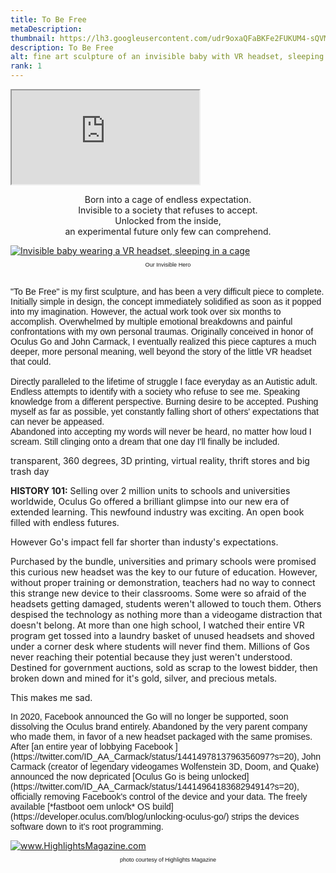 ```yaml
---
title: To Be Free
metaDescription: 
thumbnail: https://lh3.googleusercontent.com/udr9oxaQFaBKFe2FUKUM4-sQVM0Pdocasoe8cy6ym93ne99YRopfTrZFLUNFCmttAHYPmjfsyzoXRGlP5TuR6sJDY0XRRdynQmBhrs4nnX1spvQ9QY3evfqWVvSLRQs9j6gW8S5MTQ=w2400
description: To Be Free
alt: fine art sculpture of an invisible baby with VR headset, sleeping in a baby carrier, captured in a dog cage. The door is open and unlocked.
rank: 1
---
```



<iframe src="https://lh3.googleusercontent.com/udr9oxaQFaBKFe2FUKUM4-sQVM0Pdocasoe8cy6ym93ne99YRopfTrZFLUNFCmttAHYPmjfsyzoXRGlP5TuR6sJDY0XRRdynQmBhrs4nnX1spvQ9QY3evfqWVvSLRQs9j6gW8S5MTQ=w2400" class="youtube-iframe"></iframe>

<p style="text-align: center;">Born into a cage of endless expectation.<br/> 
Invisible to a society that refuses to accept.<br/>
Unlocked from the inside,<br/>
an experimental future only few can comprehend.</p>

<div class="row">
  <div class="col-md-6">
    <a href="https://www.highlights.com/">
     <img src="https://lh3.googleusercontent.com/rJEDL8wFfO31jqUSMHh00J5X71cb6vjd-lCj0ylCIWm2Qnmd_2FfUcnPKRLDIdapGVQZvudNUAENlP6jwWrsCMSilJUBk27OI_mpIoYqDU-4YkZ4Q7_UqOBYvk5Qu0u81jbxVhHc_A=w2400" alt="Invisible baby wearing a VR headset, sleeping in a cage"></img>
    </a>
    <p style="font-family: arial; font-size: .65em; text-align: center">Our Invisible Hero</p>
  </div>
  <div class="col-md-3">
    <p style="font-family:arial"><br/>
    "To Be Free" is my first sculpture, and has been a very difficult piece to complete. Initially simple in design, the concept immediately solidified as soon as it popped into my imagination. However, the actual work took over six months to accomplish. Overwhelmed by multiple emotional breakdowns and painful confrontations with my own personal traumas. Originally conceived in honor of Oculus Go and John Carmack, I eventually realized this piece captures a much deeper, more personal meaning, well beyond the story of the little VR headset that could.<br/>
    <br/>Directly paralleled to the lifetime of struggle I face everyday as an Autistic adult. Endless attempts to identify with a society who refuse to see me. Speaking knowledge from a different perspective. Burning desire to be accepted. Pushing myself as far as possible, yet constantly falling short of others' expectations that can never be appeased.<br/>Abandoned into accepting my words will never be heard, no matter how loud I scream. Still clinging onto a dream that one day I'll finally be included.</p>
  </div>
</div>

transparent, 360 degrees, 3D printing, virtual reality, thrift stores and big trash day

**HISTORY 101:** Selling over 2 million units to schools and universities worldwide, Oculus Go offered a brilliant glimpse into our new era of extended learning. This newfound industry was exciting. An open book filled with endless futures. 

However Go's impact fell far shorter than industy's expectations.

Purchased by the bundle, universities and primary schools were promised this curious new headset was the key to our future of education. However, without proper training or demonstration, teachers had no way to connect this strange new device to their classrooms. Some were so afraid of the headsets getting damaged, students weren't allowed to touch them. Others despised the technology as nothing more than a videogame distraction that doesn't belong.
At more than one high school, I watched their entire VR program get tossed into a laundry basket of unused headsets and shoved under a corner desk where students will never find them. Millions of Gos never reaching their potential because they just weren't understood. Destined for government auctions, sold as scrap to the lowest bidder, then broken down and mined for it's gold, silver, and precious metals.

This makes me sad.


<div class="row">
  <div class="col-md-6">
    <p style="font-family:arial">In 2020, Facebook announced the Go will no longer be supported, soon dissolving the Oculus brand entirely. Abandoned by the very parent company who made them, in favor of a new headset packaged with the same promises. After [an entire year of lobbying Facebook ](https://twitter.com/ID_AA_Carmack/status/1441497813796356097?s=20), John Carmack (creator of legendary videogames Wolfenstein 3D, Doom, and Quake) announced the now depricated [Oculus Go is being unlocked](https://twitter.com/ID_AA_Carmack/status/1441496418368294914?s=20), officially removing Facebook's control of the device and your data. The freely available [*fastboot oem unlock* OS build](https://developer.oculus.com/blog/unlocking-oculus-go/) strips the devices software down to it's root programming.</p>
  </div>
  <div class="col-md-3">
    <a href="https://www.highlights.com/">
     <img src="https://i.pinimg.com/originals/81/e4/fd/81e4fd7af70ca0fdd4418a16a2fa0717.jpg" alt="www.HighlightsMagazine.com"></img>
    </a>
    <p style="font-family: arial; font-size: .65em; text-align: center">photo courtesy of Highlights Magazine</p>
  </div>
</div>